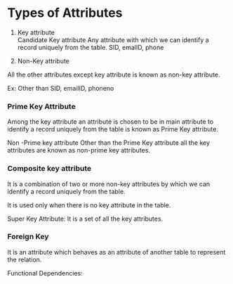 # Types of Attributes

1. Key attribute  
  Candidate Key attribute 
  Any attribute with which we can identify a record uniquely from the table. 
SID, emalID, phone

2. Non-Key attribute

All the other attributes except key attribute is known as non-key attribute.

Ex: Other than SID, emailID, phoneno

### Prime Key Attribute
Among the key attribute an attribute is chosen to be in main attribute to identify a record uniquely from the table is known as Prime Key attribute.

Non -Prime key attribute
Other than the Prime Key attribute all the key attributes are known as non-prime key attributes.

### Composite key attribute
It is a combination of two or more non-key attributes by which we can identify a record uniquely from the table. 

It is used only when there is no key attribute in the table.

Super Key Attribute:
It is a set of all the key attributes.

### Foreign Key
It is an attribute which behaves as an attribute of another table to represent the relation. 

Functional Dependencies: 








